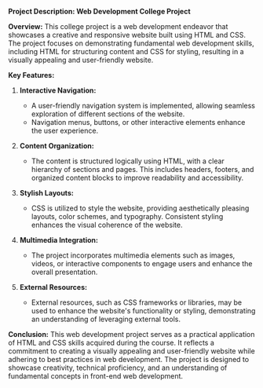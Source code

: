 **Project Description: Web Development College Project**

**Overview:**
This college project is a web development endeavor that showcases a creative and responsive website built using HTML and CSS. 
The project focuses on demonstrating fundamental web development skills, including HTML for structuring content and CSS for 
styling, resulting in a visually appealing and user-friendly website.

**Key Features:**

1. **Interactive Navigation:**
   - A user-friendly navigation system is implemented, allowing seamless exploration of different sections of the website.
   - Navigation menus, buttons, or other interactive elements enhance the user experience.

2. **Content Organization:**
   - The content is structured logically using HTML, with a clear hierarchy of sections and pages. This includes headers,
     footers, and organized content blocks to improve readability and accessibility.

3. **Stylish Layouts:**
   - CSS is utilized to style the website, providing aesthetically pleasing layouts, color schemes, and typography. Consistent
     styling enhances the visual coherence of the website.

4. **Multimedia Integration:**
   - The project incorporates multimedia elements such as images, videos, or interactive components to engage users and enhance
     the overall presentation.

5. **External Resources:**
   - External resources, such as CSS frameworks or libraries, may be used to enhance the website's functionality or styling,
     demonstrating an understanding of leveraging external tools.

**Conclusion:**
This web development project serves as a practical application of HTML and CSS skills acquired during the course. 
It reflects a commitment to creating a visually appealing and user-friendly website while adhering to best practices 
in web development. The project is designed to showcase creativity, technical proficiency, and an understanding of 
fundamental concepts in front-end web development.
